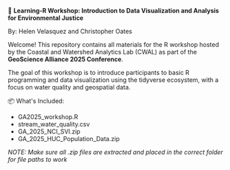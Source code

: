 🌊 **Learning-R Workshop: Introduction to Data Visualization and Analysis for Environmental Justice**

By: Helen Velasquez and Christopher Oates

Welcome! This repository contains all materials for the R workshop hosted by the Coastal and Watershed Analytics Lab (CWAL) as part of the **GeoScience Alliance 2025 Conference**.

The goal of this workshop is to introduce participants to basic R programming and data visualization using the tidyverse ecosystem, with a focus on water quality and geospatial data.

📦 What's Included:

- GA2025_workshop.R
- stream_water_quality.csv
- GA_2025_NCI_SVI.zip
- GA_2025_HUC_Population_Data.zip


*NOTE: Make sure all .zip files are extracted and placed in the correct folder for file paths to work*
